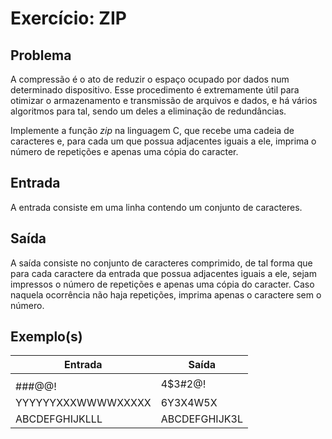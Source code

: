 Exercício: ZIP
==================


Problema
--------

A compressão é o ato de reduzir o espaço ocupado por dados num determinado dispositivo. Esse procedimento é extremamente útil para otimizar o armazenamento e transmissão de arquivos e dados, e há vários algoritmos para tal, sendo um deles a eliminação de redundâncias.

Implemente a função _zip_ na linguagem C, que recebe uma cadeia de caracteres e, para cada um que possua adjacentes iguais a ele, imprima o número de repetições e apenas uma cópia do caracter.


Entrada
-------

A entrada consiste em uma linha contendo um conjunto de caracteres.


Saída
-----

A saída consiste no conjunto de caracteres comprimido, de tal forma que para cada caractere da entrada que possua adjacentes iguais a ele, sejam impressos o número de repetições e apenas uma cópia do caracter. Caso naquela ocorrência não haja repetições, imprima apenas o caractere sem o número.


Exemplo(s)
----------

| Entrada		     | Saída         |
|--------------------|---------------|
| $$$$###@@!         | 4$3#2@!       |
| YYYYYYXXXWWWWXXXXX | 6Y3X4W5X      |
| ABCDEFGHIJKLLL     | ABCDEFGHIJK3L |